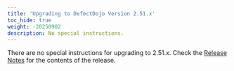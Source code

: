 ```yaml
---
title: 'Upgrading to DefectDojo Version 2.51.x'
toc_hide: true
weight: -20250902
description: No special instructions.
---
```

There are no special instructions for upgrading to 2.51.x. Check the [Release Notes](https://github.com/DefectDojo/django-DefectDojo/releases/tag/2.51.0) for the contents of the release.
